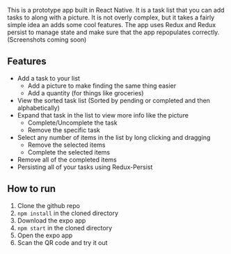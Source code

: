 This is a prototype app built in React Native.  It is a task list that you can add tasks to along with a picture.  It is not overly complex, but it takes a fairly simple idea an adds some cool features. The app uses Redux and Redux persist to manage state and make sure that the app repopulates correctly.  (Screenshots coming soon)
## Features

* Add a task to your list 
  * Add a picture to make finding the same thing easier
  * Add a quantity (for things like groceries)
* View the sorted task list (Sorted by pending or completed and then alphabetically)
* Expand that task in the list to view more info like the picture
  * Complete/Uncomplete the task
  * Remove the specific task
* Select any number of items in the list by long clicking and dragging
  * Remove the selected items
  * Complete the selected items
* Remove all of the completed items
* Persisting all of your tasks using Redux-Persist

## How to run

1. Clone the github repo
2. `npm install` in the cloned directory
3. Download the expo app
4. `npm start` in the cloned directory
5. Open the expo app
6. Scan the QR code and try it out